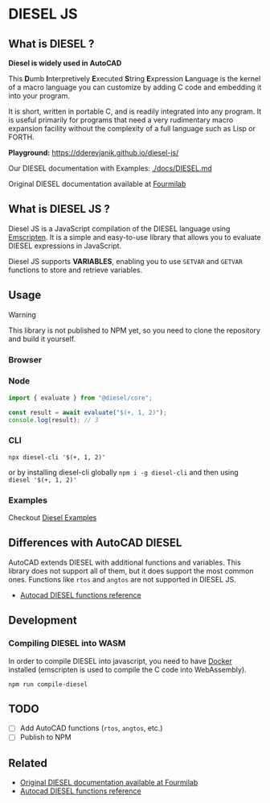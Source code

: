 # DIESEL JS

## What is DIESEL ?

**Diesel is widely used in AutoCAD**

This **D**umb **I**nterpretively **E**xecuted **S**tring **E**xpression **L**anguage is the kernel of a macro language you can customize by adding C code and embedding it into your program.

It is short, written in portable C, and is readily integrated into any program. It is useful primarily for programs that need a very rudimentary macro expansion facility without the complexity of a full language such as Lisp or FORTH.

**Playground:** <https://dderevjanik.github.io/diesel-js/>

Our DIESEL documentation with Examples: [./docs/DIESEL.md](./docs/DIESEL.md)

Original DIESEL documentation available at [Fourmilab](https://www.fourmilab.ch/diesel/)

## What is DIESEL JS ?

Diesel JS is a JavaScript compilation of the DIESEL language using [Emscripten](https://emscripten.org/). It is a simple and easy-to-use library that allows you to evaluate DIESEL expressions in JavaScript.

Diesel JS supports **VARIABLES**, enabling you to use `SETVAR` and `GETVAR` functions to store and retrieve variables.

## Usage

> [!WARNING]
> This library is not published to NPM yet, so you need to clone the repository and build it yourself.

### Browser

### Node

```javascript
import { evaluate } from "@diesel/core";

const result = await evaluate("$(+, 1, 2)");
console.log(result); // 3
```

### CLI

`npx diesel-cli '$(+, 1, 2)'`

or by installing diesel-cli globally `npm i -g diesel-cli` and then using `diesel '$(+, 1, 2)'`

### Examples

Checkout [Diesel Examples](./docs/DIESEL.md#examples)

## Differences with AutoCAD DIESEL

AutoCAD extends DIESEL with additional functions and variables. This library does not support all of them, but it does support the most common ones. Functions like `rtos` and `angtos` are not supported in DIESEL JS.

- [Autocad DIESEL functions reference](https://help.autodesk.com/view/ACDLT/2024/ENU/?guid=GUID-F94A885A-4DA2-432B-AC1A-EB49CC6C1C72)


## Development

### Compiling DIESEL into WASM

In order to compile DIESEL into javascript, you need to have [Docker](https://www.docker.com/) installed (emscripten is used to compile the C code into WebAssembly).

`npm run compile-diesel`

## TODO

- [ ] Add AutoCAD functions (`rtos`, `angtos`, etc.)
- [ ] Publish to NPM

## Related

- [Original DIESEL documentation available at Fourmilab](https://www.fourmilab.ch/diesel/)
- [Autocad DIESEL functions reference](https://help.autodesk.com/view/ACDLT/2024/ENU/?guid=GUID-F94A885A-4DA2-432B-AC1A-EB49CC6C1C72)

